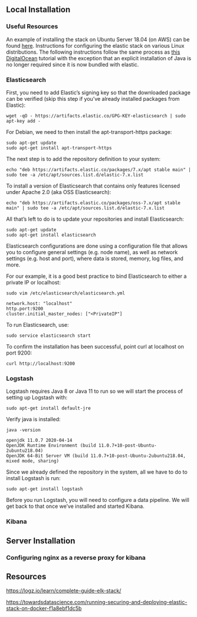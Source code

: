 ## Local Installation


### Useful Resources

An example of installing the stack on Ubuntu Server 18.04 (on AWS) can be found [here](https://logz.io/learn/complete-guide-elk-stack/#installing-elk).
Instructions for configuring the elastic stack on various Linux distributions. The following instructions follow the same process as [this DigitalOcean](https://www.digitalocean.com/community/tutorials/how-to-install-elasticsearch-logstash-and-kibana-elk-stack-on-ubuntu-14-04) tutorial with the exception that an explicit installation of Java is no longer required since it is now bundled with elastic.



### Elasticsearch

First, you need to add Elastic’s signing key so that the downloaded package can be verified (skip this step if you’ve already installed packages from Elastic):
```
wget -qO - https://artifacts.elastic.co/GPG-KEY-elasticsearch | sudo apt-key add -
```
For Debian, we need to then install the apt-transport-https package:
```
sudo apt-get update
sudo apt-get install apt-transport-https
```
The next step is to add the repository definition to your system:
```
echo "deb https://artifacts.elastic.co/packages/7.x/apt stable main" | sudo tee -a /etc/apt/sources.list.d/elastic-7.x.list
```
To install a version of Elasticsearch that contains only features licensed under Apache 2.0 (aka OSS Elasticsearch):
```
echo "deb https://artifacts.elastic.co/packages/oss-7.x/apt stable main" | sudo tee -a /etc/apt/sources.list.d/elastic-7.x.list
```
All that’s left to do is to update your repositories and install Elasticsearch:
```
sudo apt-get update
sudo apt-get install elasticsearch
```
Elasticsearch configurations are done using a configuration file that allows you to configure general settings (e.g. node name), as well as network settings (e.g. host and port), where data is stored, memory, log files, and more.

For our example, it is a good best practice to bind Elasticsearch to either a private IP or localhost:
```
sudo vim /etc/elasticsearch/elasticsearch.yml

network.host: "localhost"
http.port:9200
cluster.initial_master_nodes: ["<PrivateIP"]
```
To run Elasticsearch, use:
```
sudo service elasticsearch start
```

To confirm the installation has been successful, point curl at localhost on port 9200:
```
curl http://localhost:9200
```


### Logstash
Logstash requires Java 8 or Java 11 to run so we will start the process of setting up Logstash with:
```
sudo apt-get install default-jre
```
Verify java is installed:
```
java -version

openjdk 11.0.7 2020-04-14
OpenJDK Runtime Environment (build 11.0.7+10-post-Ubuntu-2ubuntu218.04)
OpenJDK 64-Bit Server VM (build 11.0.7+10-post-Ubuntu-2ubuntu218.04, mixed mode, sharing)
```
Since we already defined the repository in the system, all we have to do to install Logstash is run:
```
sudo apt-get install logstash
```
Before you run Logstash, you will need to configure a data pipeline. We will get back to that once we’ve installed and started Kibana.

### Kibana

## Server Installation

### Configuring nginx as a reverse proxy for kibana

## Resources


https://logz.io/learn/complete-guide-elk-stack/

https://towardsdatascience.com/running-securing-and-deploying-elastic-stack-on-docker-f1a8ebf1dc5b
